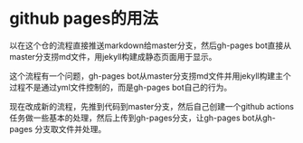 # github pages的用法

以在这个仓的流程直接推送markdown给master分支，然后gh-pages bot直接从master分支捞md文件，用jekyll构建成静态页面用于显示。

这个流程有一个问题，gh-pages bot从master分支捞md文件并用jekyll构建主个过程不是通过yml文件控制的，而是gh-pages bot自己的行为。

现在改成新的流程，先推到代码到master分支，然后自己创建一个github actions任务做一些基本的处理，然后上传到gh-pages分支，让gh-pages bot从gh-pages 分支取文件并处理。